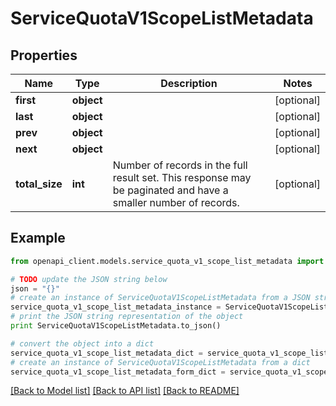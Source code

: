 # ServiceQuotaV1ScopeListMetadata


## Properties
Name | Type | Description | Notes
------------ | ------------- | ------------- | -------------
**first** | **object** |  | [optional] 
**last** | **object** |  | [optional] 
**prev** | **object** |  | [optional] 
**next** | **object** |  | [optional] 
**total_size** | **int** | Number of records in the full result set. This response may be paginated and have a smaller number of records. | [optional] 

## Example

```python
from openapi_client.models.service_quota_v1_scope_list_metadata import ServiceQuotaV1ScopeListMetadata

# TODO update the JSON string below
json = "{}"
# create an instance of ServiceQuotaV1ScopeListMetadata from a JSON string
service_quota_v1_scope_list_metadata_instance = ServiceQuotaV1ScopeListMetadata.from_json(json)
# print the JSON string representation of the object
print ServiceQuotaV1ScopeListMetadata.to_json()

# convert the object into a dict
service_quota_v1_scope_list_metadata_dict = service_quota_v1_scope_list_metadata_instance.to_dict()
# create an instance of ServiceQuotaV1ScopeListMetadata from a dict
service_quota_v1_scope_list_metadata_form_dict = service_quota_v1_scope_list_metadata.from_dict(service_quota_v1_scope_list_metadata_dict)
```
[[Back to Model list]](../ccloud/README.md#documentation-for-models) [[Back to API list]](../ccloud/README.md#documentation-for-api-endpoints) [[Back to README]](../ccloud/README.md)


